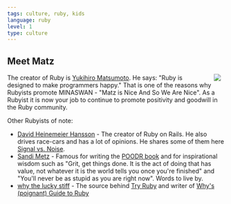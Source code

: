 ```yaml
---
tags: culture, ruby, kids
language: ruby
level: 1
type: culture
---
```


## Meet Matz
<img src="https://s3.amazonaws.com/after-school-assets/matz.jpg" align="right" hspace="10"> The creator of Ruby is [Yukihiro Matsumoto](http://en.wikipedia.org/wiki/Yukihiro_Matsumoto). He says: "Ruby is designed to make programmers happy." That is one of the reasons why Rubyists promote MINASWAN - "Matz is Nice And So We Are Nice". As a Rubyist it is now your job to continue to promote positivity and goodwill in the Ruby community.

Other Rubyists of note:

* [David Heinemeier Hansson](http://en.wikipedia.org/wiki/David_Heinemeier_Hansson) - The creator of Ruby on Rails. He also drives race-cars and has a lot of opinions. He shares some of them here [Signal vs. Noise](https://signalvnoise.com/writers/dhh). 
* [Sandi Metz](http://www.sandimetz.com/) - Famous for writing the [POODR book](http://www.poodr.com/) and for inspirational wisdom such as "Grit, get things done. It is the act of doing that has value, not whatever it is the world tells you once you're finished" and "You'll never be as stupid as you are right now". Words to live by.
* [why the lucky stiff](http://en.wikipedia.org/wiki/Why_the_lucky_stiff) - The source behind [Try Ruby](http://tryruby.org/levels/1/challenges/0) and writer of [Why's (poignant) Guide to Ruby](http://mislav.uniqpath.com/poignant-guide/)
